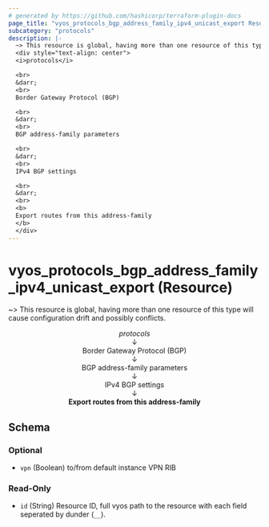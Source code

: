 ```yaml
---
# generated by https://github.com/hashicorp/terraform-plugin-docs
page_title: "vyos_protocols_bgp_address_family_ipv4_unicast_export Resource - vyos"
subcategory: "protocols"
description: |-
  ~> This resource is global, having more than one resource of this type will cause configuration drift and possibly conflicts.
  <div style="text-align: center">
  <i>protocols</i>

  <br>
  &darr;
  <br>
  Border Gateway Protocol (BGP)

  <br>
  &darr;
  <br>
  BGP address-family parameters

  <br>
  &darr;
  <br>
  IPv4 BGP settings

  <br>
  &darr;
  <br>
  <b>
  Export routes from this address-family
  </b>
  </div>
---
```


# vyos_protocols_bgp_address_family_ipv4_unicast_export (Resource)

~> This resource is global, having more than one resource of this type will cause configuration drift and possibly conflicts.

<div style="text-align: center">
<i>protocols</i>

<br>
&darr;
<br>
Border Gateway Protocol (BGP)

<br>
&darr;
<br>
BGP address-family parameters

<br>
&darr;
<br>
IPv4 BGP settings

<br>
&darr;
<br>
<b>
Export routes from this address-family
</b>
</div>



<!-- schema generated by tfplugindocs -->
## Schema

### Optional

- `vpn` (Boolean) to/from default instance VPN RIB

### Read-Only

- `id` (String) Resource ID, full vyos path to the resource with each field seperated by dunder (`__`).
